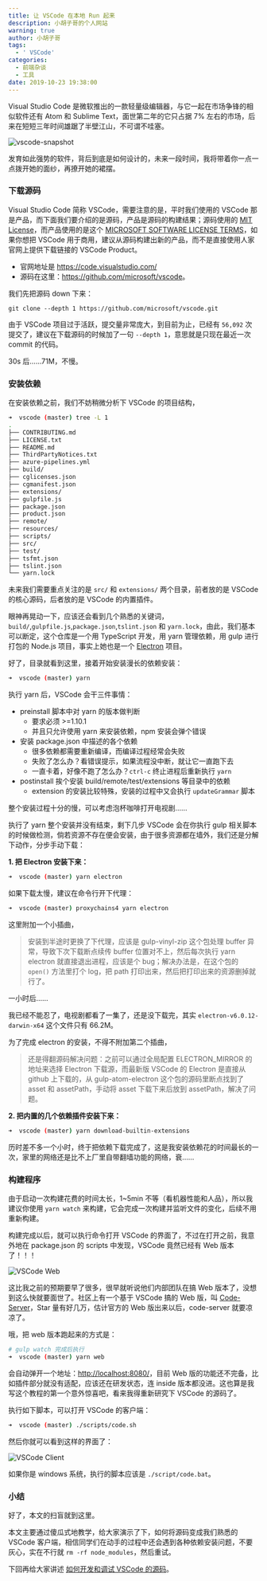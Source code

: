 ```yaml
---
title: 让 VSCode 在本地 Run 起来
description: 小胡子哥的个人网站
warning: true
author: 小胡子哥
tags:
  - ' VSCode'
categories:
  - 前端杂谈
  - 工具
date: 2019-10-23 19:38:00
---
```

Visual Studio Code 是微软推出的一款轻量级编辑器，与它一起在市场争锋的相似软件还有 Atom 和 Sublime Text，面世第二年的它只占据 7% 左右的市场，后来在短短三年时间雄踞了半壁江山，不可谓不哇塞。

![vscode-snapshot](https://www.barretlee.com/blogimgs/2019/10/23/vscode-snapshot.png)

发育如此强势的软件，背后到底是如何设计的，未来一段时间，我将带着你一点一点拨开她的面纱，再撩开她的裙摆。

### 下载源码

Visual Studio Code 简称 VSCode，需要注意的是，平时我们使用的 VSCode 那是产品，而下面我们要介绍的是源码，产品是源码的构建结果；源码使用的 [MIT License](https://github.com/microsoft/vscode/blob/master/LICENSE.txt)，而产品使用的是这个 [MICROSOFT SOFTWARE LICENSE TERMS](https://code.visualstudio.com/License)，如果你想把 VSCode 用于商用，建议从源码构建出新的产品，而不是直接使用人家官网上提供下载链接的 VSCode Product。

- 官网地址是 <https://code.visualstudio.com/>
- 源码在这里：<https://github.com/microsoft/vscode>。

我们先把源码 down 下来：

```
git clone --depth 1 https://github.com/microsoft/vscode.git
```

由于 VSCode 项目过于活跃，提交量非常庞大，到目前为止，已经有 `56,092` 次提交了，建议在下载源码的时候加了一句 `--depth 1`，意思就是只现在最近一次 commit 的代码。

30s 后……71M，不慢。


### 安装依赖

在安装依赖之前，我们不妨稍微分析下 VSCode 的项目结构，

```bash
➜  vscode (master) tree -L 1
.
├── CONTRIBUTING.md
├── LICENSE.txt
├── README.md
├── ThirdPartyNotices.txt
├── azure-pipelines.yml
├── build/
├── cglicenses.json
├── cgmanifest.json
├── extensions/
├── gulpfile.js
├── package.json
├── product.json
├── remote/
├── resources/
├── scripts/
├── src/
├── test/
├── tsfmt.json
├── tslint.json
└── yarn.lock
```

未来我们需要重点关注的是 `src/` 和 `extensions/` 两个目录，前者放的是 VSCode 的核心源码，后者放的是 VSCode 的内置插件。

眼神再晃动一下，应该还会看到几个熟悉的关键词，`build/`,`gulpfile.js`,`package.json`,`tslint.json` 和 `yarn.lock`，由此，我们基本可以断定，这个仓库是一个用 TypeScript 开发，用 yarn 管理依赖，用 gulp 进行打包的 Node.js 项目，事实上她也是一个 [Electron](https://electronjs.org/) 项目。

好了，目录就看到这里，接着开始安装漫长的依赖安装：

```bash
➜  vscode (master) yarn
```

执行 yarn 后，VSCode 会干三件事情：

- preinstall 脚本中对 yarn 的版本做判断
	- 要求必须 >=1.10.1
    - 并且只允许使用 yarn 来安装依赖，npm 安装会弹个错误
- 安装 package.json 中描述的各个依赖
	- 很多依赖都需要重新编译，而编译过程经常会失败
    - 失败了怎么办？看错误提示，如果流程没中断，就让它一直跑下去
    - 一直卡着，好像不跑了怎么办？`ctrl-c` 终止进程后重新执行 `yarn`
- postinstall 挨个安装 build/remote/test/extensions 等目录中的依赖
	- extension 的安装比较特殊，安装的过程中又会执行 `updateGrammar` 脚本
    
整个安装过程十分的慢，可以考虑泡杯咖啡打开电视剧……   

执行了 yarn 整个安装并没有结束，剩下几步 VSCode 会在你执行 gulp 相关脚本的时候做检测，倘若资源不存在便会安装，由于很多资源都在墙外，我们还是分解下动作，分步手动下载：

**1. 把 Electron 安装下来：**

```bash
➜  vscode (master) yarn electron
```

如果下载太慢，建议在命令行开下代理：

```bash
➜  vscode (master) proxychains4 yarn electron
```

这里附加一个小插曲，

> 安装到半途时更换了下代理，应该是 gulp-vinyl-zip 这个包处理 buffer 异常，导致下次下载断点续传 buffer 位置对不上，然后每次执行 yarn electron 就直接退出进程，应该是个 bug；解决办法是，在这个包的 `open()` 方法里打个 log，把 path 打印出来，然后把打印出来的资源删掉就行了。

一小时后……

我已经不能忍了，电视剧都看了一集了，还是没下载完，其实 `electron-v6.0.12-darwin-x64` 这个文件只有 66.2M。

为了完成 electron 的安装，不得不附加第二个插曲，

> 还是得翻源码解决问题：之前可以通过全局配置 ELECTRON_MIRROR 的地址来选择 Electron 下载源，而最新版 VSCode 的 Electron 是直接从 github 上下载的，从 gulp-atom-electron 这个包的源码里断点找到了 asset 和 assetPath，手动将 asset 下载下来后放到 assetPath，解决了问题。

**2. 把内置的几个依赖插件安装下来：**

```bash
➜  vscode (master) yarn download-builtin-extensions
```

历时差不多一个小时，终于把依赖下载完成了，这是我安装依赖花的时间最长的一次，家里的网络还是比不上厂里自带翻墙功能的网络，衰……


### 构建程序

由于启动一次构建花费的时间太长，1~5min 不等（看机器性能和人品），所以我建议你使用 `yarn watch` 来构建，它会完成一次构建并监听文件的变化，后续不用重新构建。

构建完成以后，就可以执行命令打开 VSCode 的界面了，不过在打开之前，我意外地在 package.json 的 scripts 中发现，VSCode 竟然已经有 Web 版本了！！！

![VSCode Web](https://www.barretlee.com/blogimgs/2019/10/23/vscode-web.png)

这比我之前的预期要早了很多，很早就听说他们内部团队在搞 Web 版本了，没想到这么快就要面世了。社区上有一个基于 VSCode 搞的 Web 版，叫 [Code-Server](https://github.com/cdr/code-server)，Star 量有好几万，估计官方的 Web 版出来以后，code-server 就要凉凉了。

哦，把 web 版本跑起来的方式是：

```bash
# gulp watch 完成后执行
➜  vscode (master) yarn web
```

会自动弹开一个地址：<http://localhost:8080/>，目前 Web 版的功能还不完备，比如插件部分就没有适配，应该还在研发状态，连 inside 版本都没进。这也算是我写这个教程的第一个意外惊喜吧，看来我得重新研究下 VSCode 的源码了。

执行如下脚本，可以打开 VSCode 的客户端：

```bash
➜  vscode (master) ./scripts/code.sh
```

然后你就可以看到这样的界面了：


![VSCode Client](https://www.barretlee.com/blogimgs/2019/10/23/vscode-client.png)

如果你是 windows 系统，执行的脚本应该是 `./script/code.bat`。


### 小结

好了，本文的扫盲就到这里。

本文主要通过傻瓜式地教学，给大家演示了下，如何将源码变成我们熟悉的 VSCode 客户端，相信同学们在动手的过程中还会遇到各种依赖安装问题，不要灰心，实在不行就 `rm -rf node_modules`，然后重试。

下回再给大家讲述 [如何开发和调试 VSCode 的源码](https://www.barretlee.com/blog/2019/11/01/vscode-study-02-debugging/)。
